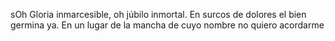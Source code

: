 sOh Gloria inmarcesible, oh júbilo inmortal. En surcos de dolores el bien germina ya. En un lugar de la mancha de cuyo nombre no quiero acordarme
